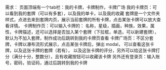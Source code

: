 需求：
页面顶端有一个tab栏：我的卡牌，卡牌制作，卡牌广场
我的卡牌页：可以看到我的套牌（可以有多套），以及我的单卡，以及我的收藏
  套牌是一个文件夹样式，点进去来到套牌内页，展示当前套牌的所有卡牌，点击某张卡牌可以放大查看详情。
卡牌制作页：可以输入卡牌的： 名称，星级，插画，种族，效果，属性，卡牌描述，还可以选择是否加入某个套牌（下拉框，单选，可以新建套牌），
  默认为不加入套牌，制作成功后跳转到我的卡牌页查看
卡牌广场页：不区分套牌，卡牌以瀑布流形式展示，点击某张卡牌后，弹出 modal， 可以查看这张卡牌，以及这张卡牌的套牌（若有），
  以及这张卡牌的评分，另外可以给这张卡牌打分（满分十分，整数分），且有收藏按钮可以收藏该卡牌
另外还有登录页：输入账号，密码，验证码，通过后跳转到我的卡牌